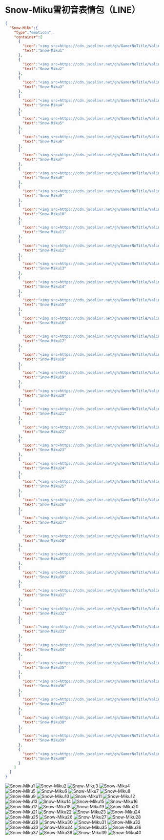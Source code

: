 # Snow-Miku雪初音表情包（LINE）

```json
{
  "Snow-Miku":{
    "type":"emoticon",
    "container":[
      {
        "icon":"<img src=https://cdn.jsdelivr.net/gh/GamerNoTitle/ValineCDN@master/Snow-Miku/3583066@2x.png>",
        "text":"Snow-Miku1"
      },
      {
        "icon":"<img src=https://cdn.jsdelivr.net/gh/GamerNoTitle/ValineCDN@master/Snow-Miku/3583067@2x.png>",
        "text":"Snow-Miku2"
      },
      {
        "icon":"<img src=https://cdn.jsdelivr.net/gh/GamerNoTitle/ValineCDN@master/Snow-Miku/3583068@2x.png>",
        "text":"Snow-Miku3"
      },
      {
        "icon":"<img src=https://cdn.jsdelivr.net/gh/GamerNoTitle/ValineCDN@master/Snow-Miku/3583069@2x.png>",
        "text":"Snow-Miku4"
      },
      {
        "icon":"<img src=https://cdn.jsdelivr.net/gh/GamerNoTitle/ValineCDN@master/Snow-Miku/3583070@2x.png>",
        "text":"Snow-Miku5"
      },
      {
        "icon":"<img src=https://cdn.jsdelivr.net/gh/GamerNoTitle/ValineCDN@master/Snow-Miku/3583071@2x.png>",
        "text":"Snow-Miku6"
      },
      {
        "icon":"<img src=https://cdn.jsdelivr.net/gh/GamerNoTitle/ValineCDN@master/Snow-Miku/3583072@2x.png>",
        "text":"Snow-Miku7"
      },
      {
        "icon":"<img src=https://cdn.jsdelivr.net/gh/GamerNoTitle/ValineCDN@master/Snow-Miku/3583073@2x.png>",
        "text":"Snow-Miku8"
      },
      {
        "icon":"<img src=https://cdn.jsdelivr.net/gh/GamerNoTitle/ValineCDN@master/Snow-Miku/3583074@2x.png>",
        "text":"Snow-Miku9"
      },
      {
        "icon":"<img src=https://cdn.jsdelivr.net/gh/GamerNoTitle/ValineCDN@master/Snow-Miku/3583075@2x.png>",
        "text":"Snow-Miku10"
      },
      {
        "icon":"<img src=https://cdn.jsdelivr.net/gh/GamerNoTitle/ValineCDN@master/Snow-Miku/3583076@2x.png>",
        "text":"Snow-Miku11"
      },
      {
        "icon":"<img src=https://cdn.jsdelivr.net/gh/GamerNoTitle/ValineCDN@master/Snow-Miku/3583077@2x.png>",
        "text":"Snow-Miku12"
      },
      {
        "icon":"<img src=https://cdn.jsdelivr.net/gh/GamerNoTitle/ValineCDN@master/Snow-Miku/3583078@2x.png>",
        "text":"Snow-Miku13"
      },
      {
        "icon":"<img src=https://cdn.jsdelivr.net/gh/GamerNoTitle/ValineCDN@master/Snow-Miku/3583079@2x.png>",
        "text":"Snow-Miku14"
      },
      {
        "icon":"<img src=https://cdn.jsdelivr.net/gh/GamerNoTitle/ValineCDN@master/Snow-Miku/3583080@2x.png>",
        "text":"Snow-Miku15"
      },
      {
        "icon":"<img src=https://cdn.jsdelivr.net/gh/GamerNoTitle/ValineCDN@master/Snow-Miku/3583081@2x.png>",
        "text":"Snow-Miku16"
      },
      {
        "icon":"<img src=https://cdn.jsdelivr.net/gh/GamerNoTitle/ValineCDN@master/Snow-Miku/3583082@2x.png>",
        "text":"Snow-Miku17"
      },
      {
        "icon":"<img src=https://cdn.jsdelivr.net/gh/GamerNoTitle/ValineCDN@master/Snow-Miku/3583083@2x.png>",
        "text":"Snow-Miku18"
      },
      {
        "icon":"<img src=https://cdn.jsdelivr.net/gh/GamerNoTitle/ValineCDN@master/Snow-Miku/3583084@2x.png>",
        "text":"Snow-Miku19"
      },
      {
        "icon":"<img src=https://cdn.jsdelivr.net/gh/GamerNoTitle/ValineCDN@master/Snow-Miku/3583085@2x.png>",
        "text":"Snow-Miku20"
      },
      {
        "icon":"<img src=https://cdn.jsdelivr.net/gh/GamerNoTitle/ValineCDN@master/Snow-Miku/3583086@2x.png>",
        "text":"Snow-Miku21"
      },
      {
        "icon":"<img src=https://cdn.jsdelivr.net/gh/GamerNoTitle/ValineCDN@master/Snow-Miku/3583087@2x.png>",
        "text":"Snow-Miku22"
      },
      {
        "icon":"<img src=https://cdn.jsdelivr.net/gh/GamerNoTitle/ValineCDN@master/Snow-Miku/3583088@2x.png>",
        "text":"Snow-Miku23"
      },
      {
        "icon":"<img src=https://cdn.jsdelivr.net/gh/GamerNoTitle/ValineCDN@master/Snow-Miku/3583089@2x.png>",
        "text":"Snow-Miku24"
      },
      {
        "icon":"<img src=https://cdn.jsdelivr.net/gh/GamerNoTitle/ValineCDN@master/Snow-Miku/3583090@2x.png>",
        "text":"Snow-Miku25"
      },
      {
        "icon":"<img src=https://cdn.jsdelivr.net/gh/GamerNoTitle/ValineCDN@master/Snow-Miku/3583091@2x.png>",
        "text":"Snow-Miku26"
      },
      {
        "icon":"<img src=https://cdn.jsdelivr.net/gh/GamerNoTitle/ValineCDN@master/Snow-Miku/3583092@2x.png>",
        "text":"Snow-Miku27"
      },
      {
        "icon":"<img src=https://cdn.jsdelivr.net/gh/GamerNoTitle/ValineCDN@master/Snow-Miku/3583093@2x.png>",
        "text":"Snow-Miku28"
      },
      {
        "icon":"<img src=https://cdn.jsdelivr.net/gh/GamerNoTitle/ValineCDN@master/Snow-Miku/3583094@2x.png>",
        "text":"Snow-Miku29"
      },
      {
        "icon":"<img src=https://cdn.jsdelivr.net/gh/GamerNoTitle/ValineCDN@master/Snow-Miku/3583095@2x.png>",
        "text":"Snow-Miku30"
      },
      {
        "icon":"<img src=https://cdn.jsdelivr.net/gh/GamerNoTitle/ValineCDN@master/Snow-Miku/3583096@2x.png>",
        "text":"Snow-Miku31"
      },
      {
        "icon":"<img src=https://cdn.jsdelivr.net/gh/GamerNoTitle/ValineCDN@master/Snow-Miku/3583097@2x.png>",
        "text":"Snow-Miku32"
      },
      {
        "icon":"<img src=https://cdn.jsdelivr.net/gh/GamerNoTitle/ValineCDN@master/Snow-Miku/3583098@2x.png>",
        "text":"Snow-Miku33"
      },
      {
        "icon":"<img src=https://cdn.jsdelivr.net/gh/GamerNoTitle/ValineCDN@master/Snow-Miku/3583099@2x.png>",
        "text":"Snow-Miku34"
      },
      {
        "icon":"<img src=https://cdn.jsdelivr.net/gh/GamerNoTitle/ValineCDN@master/Snow-Miku/3583100@2x.png>",
        "text":"Snow-Miku35"
      },
      {
        "icon":"<img src=https://cdn.jsdelivr.net/gh/GamerNoTitle/ValineCDN@master/Snow-Miku/3583101@2x.png>",
        "text":"Snow-Miku36"
      },
      {
        "icon":"<img src=https://cdn.jsdelivr.net/gh/GamerNoTitle/ValineCDN@master/Snow-Miku/3583102@2x.png>",
        "text":"Snow-Miku37"
      },
      {
        "icon":"<img src=https://cdn.jsdelivr.net/gh/GamerNoTitle/ValineCDN@master/Snow-Miku/3583103@2x.png>",
        "text":"Snow-Miku38"
      },
      {
        "icon":"<img src=https://cdn.jsdelivr.net/gh/GamerNoTitle/ValineCDN@master/Snow-Miku/3583104@2x.png>",
        "text":"Snow-Miku39"
      },
      {
        "icon":"<img src=https://cdn.jsdelivr.net/gh/GamerNoTitle/ValineCDN@master/Snow-Miku/3583105@2x.png>",
        "text":"Snow-Miku40"
      }
    ]
  }
}
```
![Snow-Miku1](https://valinecdn.bili33.top/Snow-Miku/3583066@2x.png)
![Snow-Miku2](https://valinecdn.bili33.top/Snow-Miku/3583067@2x.png)
![Snow-Miku3](https://valinecdn.bili33.top/Snow-Miku/3583068@2x.png)
![Snow-Miku4](https://valinecdn.bili33.top/Snow-Miku/3583069@2x.png)
![Snow-Miku5](https://valinecdn.bili33.top/Snow-Miku/3583070@2x.png)
![Snow-Miku6](https://valinecdn.bili33.top/Snow-Miku/3583071@2x.png)
![Snow-Miku7](https://valinecdn.bili33.top/Snow-Miku/3583072@2x.png)
![Snow-Miku8](https://valinecdn.bili33.top/Snow-Miku/3583073@2x.png)
![Snow-Miku9](https://valinecdn.bili33.top/Snow-Miku/3583074@2x.png)
![Snow-Miku10](https://valinecdn.bili33.top/Snow-Miku/3583075@2x.png)
![Snow-Miku11](https://valinecdn.bili33.top/Snow-Miku/3583076@2x.png)
![Snow-Miku12](https://valinecdn.bili33.top/Snow-Miku/3583077@2x.png)
![Snow-Miku13](https://valinecdn.bili33.top/Snow-Miku/3583078@2x.png)
![Snow-Miku14](https://valinecdn.bili33.top/Snow-Miku/3583079@2x.png)
![Snow-Miku15](https://valinecdn.bili33.top/Snow-Miku/3583080@2x.png)
![Snow-Miku16](https://valinecdn.bili33.top/Snow-Miku/3583081@2x.png)
![Snow-Miku17](https://valinecdn.bili33.top/Snow-Miku/3583082@2x.png)
![Snow-Miku18](https://valinecdn.bili33.top/Snow-Miku/3583083@2x.png)
![Snow-Miku19](https://valinecdn.bili33.top/Snow-Miku/3583084@2x.png)
![Snow-Miku20](https://valinecdn.bili33.top/Snow-Miku/3583085@2x.png)
![Snow-Miku21](https://valinecdn.bili33.top/Snow-Miku/3583086@2x.png)
![Snow-Miku22](https://valinecdn.bili33.top/Snow-Miku/3583087@2x.png)
![Snow-Miku23](https://valinecdn.bili33.top/Snow-Miku/3583088@2x.png)
![Snow-Miku24](https://valinecdn.bili33.top/Snow-Miku/3583089@2x.png)
![Snow-Miku25](https://valinecdn.bili33.top/Snow-Miku/3583090@2x.png)
![Snow-Miku26](https://valinecdn.bili33.top/Snow-Miku/3583091@2x.png)
![Snow-Miku27](https://valinecdn.bili33.top/Snow-Miku/3583092@2x.png)
![Snow-Miku28](https://valinecdn.bili33.top/Snow-Miku/3583093@2x.png)
![Snow-Miku29](https://valinecdn.bili33.top/Snow-Miku/3583094@2x.png)
![Snow-Miku30](https://valinecdn.bili33.top/Snow-Miku/3583095@2x.png)
![Snow-Miku31](https://valinecdn.bili33.top/Snow-Miku/3583096@2x.png)
![Snow-Miku32](https://valinecdn.bili33.top/Snow-Miku/3583097@2x.png)
![Snow-Miku33](https://valinecdn.bili33.top/Snow-Miku/3583098@2x.png)
![Snow-Miku34](https://valinecdn.bili33.top/Snow-Miku/3583099@2x.png)
![Snow-Miku35](https://valinecdn.bili33.top/Snow-Miku/3583100@2x.png)
![Snow-Miku36](https://valinecdn.bili33.top/Snow-Miku/3583101@2x.png)
![Snow-Miku37](https://valinecdn.bili33.top/Snow-Miku/3583102@2x.png)
![Snow-Miku38](https://valinecdn.bili33.top/Snow-Miku/3583103@2x.png)
![Snow-Miku39](https://valinecdn.bili33.top/Snow-Miku/3583104@2x.png)
![Snow-Miku40](https://valinecdn.bili33.top/Snow-Miku/3583105@2x.png)